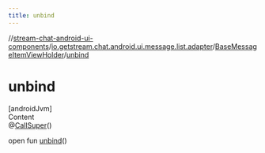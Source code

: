 ```yaml
---
title: unbind
---
```

//[stream-chat-android-ui-components](../../../index.md)/[io.getstream.chat.android.ui.message.list.adapter](../index.md)/[BaseMessageItemViewHolder](index.md)/[unbind](unbind.md)



# unbind  
[androidJvm]  
Content  
@[CallSuper](https://developer.android.com/reference/kotlin/androidx/annotation/CallSuper.html)()  
  
open fun [unbind](unbind.md)()  



